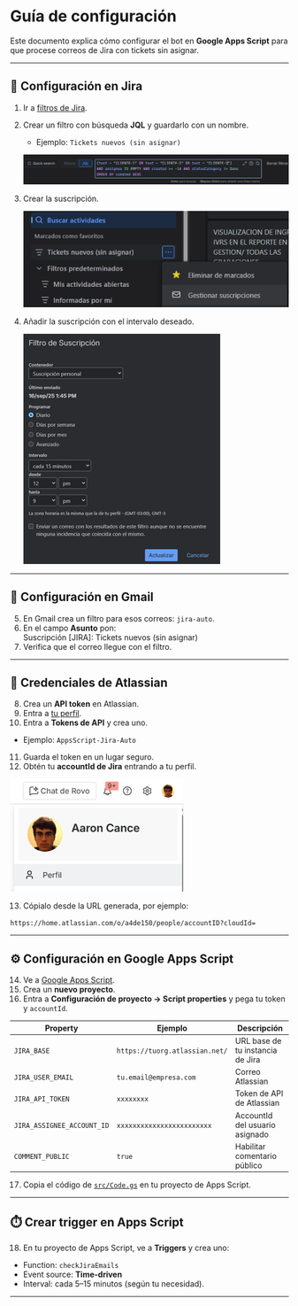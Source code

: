# Guía de configuración

Este documento explica cómo configurar el bot en **Google Apps Script** para que procese correos de Jira con tickets sin asignar.

---

## 📩 Configuración en Jira

1. Ir a [filtros de Jira](https://neotel-us.atlassian.net/jira/filters).  
2. Crear un filtro con búsqueda **JQL** y guardarlo con un nombre.  
   - Ejemplo: `Tickets nuevos (sin asignar)`

   ![Ejemplo del filtro JQL](img/jira-filtro-JQL.png)

3. Crear la suscripción.

   ![Ubicación de gestionar suscripción](img/jira-suscripcion.png)
     
5. Añadir la suscripción con el intervalo deseado.

   ![Ubicación de filtro suscripción](img/jira-filtro-suscripcion.png)    

---

## 📧 Configuración en Gmail

5. En Gmail crea un filtro para esos correos: `jira-auto`.  
6. En el campo **Asunto** pon:  
  Suscripción [JIRA]: Tickets nuevos (sin asignar)
7. Verifica que el correo llegue con el filtro.

---

## 🔑 Credenciales de Atlassian

8. Crea un **API token** en Atlassian.  
9. Entra a [tu perfil](https://id.atlassian.com/manage-profile/profile-and-visibility).  
10. Entra a **Tokens de API** y crea uno.  
 - Ejemplo: `AppsScript-Jira-Auto`  
11. Guarda el token en un lugar seguro.  
12. Obtén tu **accountId de Jira** entrando a tu perfil.

   ![Ejemplo de perfil](img/atlassian-perfil.png)  
  
13. Cópialo desde la URL generada, por ejemplo:  
 ```
 https://home.atlassian.com/o/a4de150/people/accountID?cloudId=
 ```

---

## ⚙️ Configuración en Google Apps Script

14. Ve a [Google Apps Script](https://script.google.com/home).  
15. Crea un **nuevo proyecto**.  
16. Entra a **Configuración de proyecto → Script properties** y pega tu token y `accountId`.  

| Property                    | Ejemplo                                       | Descripción |
|-----------------------------|-----------------------------------------------|-------------|
| `JIRA_BASE`                 | `https://tuorg.atlassian.net/`                | URL base de tu instancia de Jira |
| `JIRA_USER_EMAIL`           | `tu.email@empresa.com`                        | Correo Atlassian |
| `JIRA_API_TOKEN`            | `xxxxxxxx`                                    | Token de API de Atlassian |
| `JIRA_ASSIGNEE_ACCOUNT_ID`  | `xxxxxxxxxxxxxxxxxxxxxxxx`                    | AccountId del usuario asignado |
| `COMMENT_PUBLIC`            | `true`                                        | Habilitar comentario público |

17. Copia el código de [`src/Code.gs`](../src/Code.gs) en tu proyecto de Apps Script.  

---

## ⏱️ Crear trigger en Apps Script

18. En tu proyecto de Apps Script, ve a **Triggers** y crea uno:  
- Function: `checkJiraEmails`  
- Event source: **Time-driven**  
- Interval: cada 5–15 minutos (según tu necesidad).  

---
